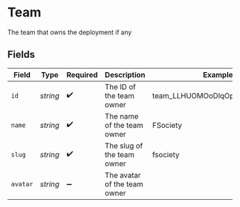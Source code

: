 # Team

The team that owns the deployment if any


## Fields

| Field                         | Type                          | Required                      | Description                   | Example                       |
| ----------------------------- | ----------------------------- | ----------------------------- | ----------------------------- | ----------------------------- |
| `id`                          | *string*                      | :heavy_check_mark:            | The ID of the team owner      | team_LLHUOMOoDlqOp8wPE4kFo9pE |
| `name`                        | *string*                      | :heavy_check_mark:            | The name of the team owner    | FSociety                      |
| `slug`                        | *string*                      | :heavy_check_mark:            | The slug of the team owner    | fsociety                      |
| `avatar`                      | *string*                      | :heavy_minus_sign:            | The avatar of the team owner  |                               |